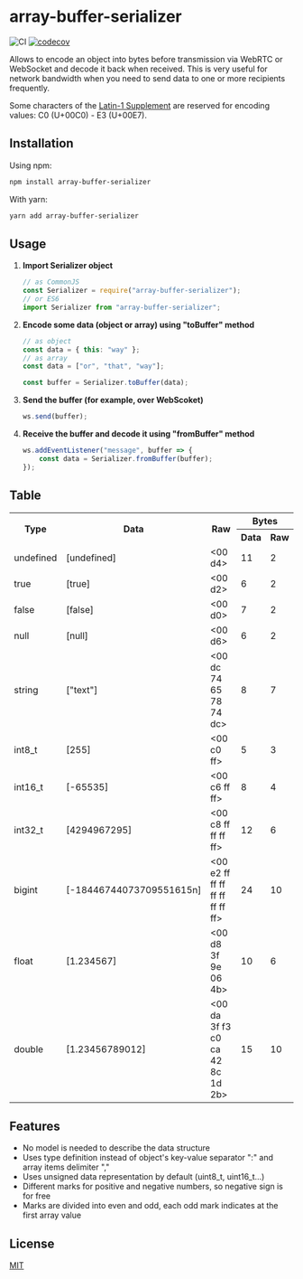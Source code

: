 # array-buffer-serializer

![CI](https://github.com/username0101010/array-buffer-serializer/actions/workflows/test.yml/badge.svg)
[![codecov](https://codecov.io/gh/username0101010/array-buffer-serializer/branch/main/graph/badge.svg?token=IZFQQP34H7)](https://codecov.io/gh/username0101010/array-buffer-serializer)

Allows to encode an object into bytes before transmission via WebRTC or WebSocket and decode it back when received. 
This is very useful for network bandwidth when you need to send data to one or more recipients frequently.

Some characters of the [Latin-1 Supplement](https://en.wikipedia.org/wiki/Latin-1_Supplement_(Unicode_block))
are reserved for encoding values: C0 (U+00C0) - E3 (U+00E7).

## Installation

Using npm:

```bash
npm install array-buffer-serializer
```

With yarn:

```bash
yarn add array-buffer-serializer
```

## Usage

1. **Import Serializer object**
    
    ```javascript
    // as CommonJS
    const Serializer = require("array-buffer-serializer");
    // or ES6
    import Serializer from "array-buffer-serializer";
    ```
    
2. **Encode some data (object or array) using "toBuffer" method**

    ```javascript
    // as object
    const data = { this: "way" };
    // as array
    const data = ["or", "that", "way"];
    
    const buffer = Serializer.toBuffer(data);
    ```

3. **Send the buffer (for example, over WebScoket)**     
    ```javascript
    ws.send(buffer);
    ```
    
4. **Receive the buffer and decode it using "fromBuffer" method**

    ```javascript
    ws.addEventListener("message", buffer => {
        const data = Serializer.fromBuffer(buffer);
    });
    ```

## Table

<table>
    <tr>
        <th rowspan="2">Type</th>
        <th rowspan="2">Data</th>
        <th rowspan="2">Raw</th>
        <th colspan="2">Bytes</th>
    </tr>
    <tr>
        <th>Data</th>
        <th>Raw</th>
    </tr>
    <tr>
        <td>undefined</td>
		<td>[undefined]</td>
		<td><00 d4></td>
        <td>11</td>
		<td>2</td>
    </tr>
    <tr>
        <td>true</td>
		<td>[true]</td>
		<td><00 d2></td>
        <td>6</td>
		<td>2</td>
    </tr>
    <tr>
        <td>false</td>
		<td>[false]</td>
		<td><00 d0></td>
        <td>7</td>
		<td>2</td>
    </tr>
    <tr>
        <td>null</td>
		<td>[null]</td>
		<td><00 d6></td>
        <td>6</td>
		<td>2</td>
    </tr>
    <tr>
        <td>string</td>
		<td>["text"]</td>
		<td><00 dc 74 65 78 74 dc></td>
        <td>8</td>
		<td>7</td>
    </tr>
    <tr>
        <td>int8_t</td>
		<td>[255]</td>
		<td><00 c0 ff></td>
        <td>5</td>
		<td>3</td>
    </tr>
    <tr>
        <td>int16_t</td>
		<td>[-65535]</td>
		<td><00 c6 ff ff></td>
        <td>8</td>
		<td>4</td>
    </tr>
    <tr>
        <td>int32_t</td>
		<td>[4294967295]</td>
		<td><00 c8 ff ff ff ff></td>
        <td>12</td>
		<td>6</td>
    </tr>
    <tr>
        <td>bigint</td>
		<td>[-18446744073709551615n]</td>
		<td><00 e2 ff ff ff ff ff ff ff ff></td>
        <td>24</td>
		<td>10</td>
    </tr>
    <tr>
        <td>float</td>
		<td>[1.234567]</td>
		<td><00 d8 3f 9e 06 4b></td>
        <td>10</td>
		<td>6</td>
    </tr>
    <tr>
        <td>double</td>
		<td>[1.23456789012]</td>
		<td><00 da 3f f3 c0 ca 42 8c 1d 2b></td>
        <td>15</td>
		<td>10</td>
    </tr>
</table>

## Features

* No model is needed to describe the data structure
* Uses type definition instead of object's key-value separator ":" and array items delimiter ","
* Uses unsigned data representation by default (uint8_t, uint16_t...)
* Different marks for positive and negative numbers, so negative sign is for free
* Marks are divided into even and odd, each odd mark indicates at the first array value

## License

[MIT](./LICENSE)
